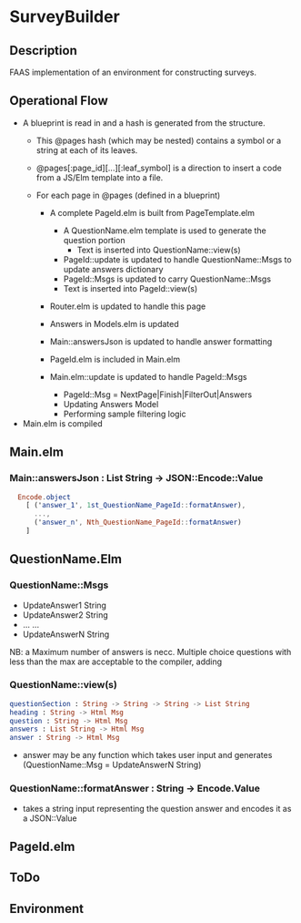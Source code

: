 # SurveyBuilder

## Description
FAAS implementation of an environment for constructing surveys.


## Operational Flow
- A blueprint is read in and a hash is generated from the structure.
  - This \@pages hash (which may be nested) contains a symbol or a string at
    each of its leaves.
  - \@pages[:page_id][...][:leaf_symbol] is a direction to insert a code from a
    JS/Elm template into a file.

  - For each page in \@pages (defined in a blueprint)
    - A complete PageId.elm is built from PageTemplate.elm
      - A QuestionName.elm template is used to generate the question portion
        - Text is inserted into QuestionName::view(s)
      - PageId::update is updated to handle QuestionName::Msgs to update answers dictionary
      - PageId::Msgs is updated to carry QuestionName::Msgs
      - Text is inserted into PageId::view(s)

    - Router.elm is updated to handle this page
    - Answers in Models.elm is updated
    - Main::answersJson is updated to handle answer formatting
    - PageId.elm is included in Main.elm
    - Main.elm::update is updated to handle PageId::Msgs
      - PageId::Msg = NextPage|Finish|FilterOut|Answers
      - Updating Answers Model
      - Performing sample filtering logic
- Main.elm is compiled


## Main.elm

### Main::answersJson : List String -> JSON::Encode::Value
```Elm
  Encode.object
    [ ('answer_1', 1st_QuestionName_PageId::formatAnswer),
      ...,
      ('answer_n', Nth_QuestionName_PageId::formatAnswer)
    ]
```


## QuestionName.Elm
### QuestionName::Msgs
- UpdateAnswer1 String
- UpdateAnswer2 String
- ... ...
- UpdateAnswerN String

NB: a Maximum number of answers is necc. Multiple choice questions with less than
    the max are acceptable to the compiler, adding

### QuestionName::view(s)
```elm
questionSection : String -> String -> String -> List String
heading : String -> Html Msg
question : String -> Html Msg
answers : List String -> Html Msg
answer : String -> Html Msg
```

- answer may be any function which takes user input and generates
  (QuestionName::Msg = UpdateAnswerN String)

### QuestionName::formatAnswer : String -> Encode.Value
- takes a string input representing the question answer and encodes it as a JSON::Value

## PageId.elm


## ToDo

## Environment
